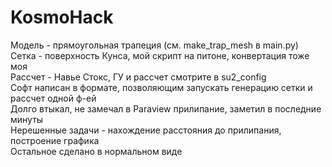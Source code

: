 # KosmoHack

Модель - прямоугольная трапеция (см. make_trap_mesh в main.py)\
Сетка - поверхность Кунса, мой скрипт на питоне, конвертация тоже моя\
Рассчет - Навье Стокс, ГУ и рассчет смотрите в su2_config\
Софт написан в формате, позволяющим запускать генерацию сетки и рассчет одной ф-ей\
Долго втыкал, не замечал в Paraview прилипание, заметил в последние минуты\
Нерешенные задачи - нахождение расстояния до прилипания, построение графика \
Остальное сделано в нормальном виде 



